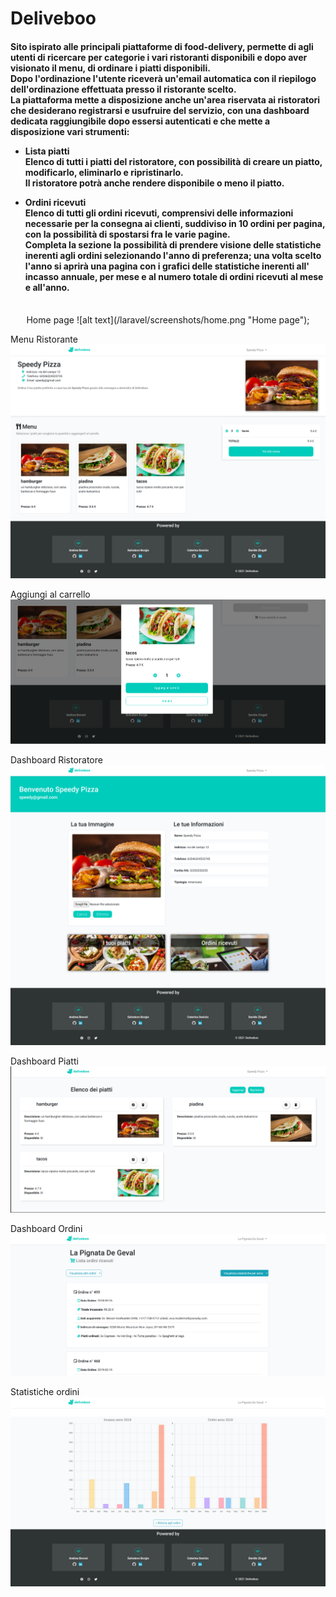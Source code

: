 <h1>Deliveboo</h1>

<h4> Sito ispirato alle principali piattaforme di food-delivery, permette di agli utenti di ricercare per categorie i vari ristoranti disponibili e dopo aver visionato il menu, di ordinare i piatti disponibili. <br>
Dopo l'ordinazione l'utente riceverà un'email automatica con il riepilogo dell'ordinazione effettuata presso il ristorante scelto.
 <br>
La piattaforma mette a disposizione anche un'area riservata ai ristoratori che desiderano registrarsi e usufruire del servizio, con una dashboard dedicata raggiungibile dopo essersi autenticati e che mette a disposizione vari strumenti:

- Lista piatti  <br>
  Elenco di tutti i piatti del ristoratore, con possibilità di creare un piatto, modificarlo, eliminarlo e ripristinarlo.  <br>
  Il ristoratore potrà anche rendere disponibile o meno il piatto.
  
- Ordini ricevuti  <br>
  Elenco di tutti gli ordini ricevuti, comprensivi delle informazioni necessarie per la consegna ai clienti, suddiviso in 10 ordini per pagina, con la possibilità     di spostarsi fra le varie pagine.  <br>
  Completa la sezione la possibilità di prendere visione delle statistiche inerenti agli ordini selezionando l'anno di preferenza; una volta scelto l'anno si aprirà   una pagina con i grafici delle statistiche inerenti all' incasso annuale, per mese e al numero totale di ordini ricevuti al mese e all'anno.
  
</h4>  

<br>

  <div align="center">
     Home page 
  ![alt text](/laravel/screenshots/home.png "Home page");
       
 </div>


  
  Menu Ristorante
  ![alt text](/laravel/screenshots/menu.png "menu")
  
   Aggiungi al carrello
  ![alt text](/laravel/screenshots/popup.png "menu")
  
  Dashboard Ristoratore
  ![alt text](/laravel/screenshots/dashboard.png "menu")
  
   Dashboard Piatti 
  ![alt text](/laravel/screenshots/dashCibi.png "menu")
  
   Dashboard Ordini
  ![alt text](/laravel/screenshots/ordini.png "menu")
  
   Statistiche ordini
  ![alt text](/laravel/screenshots/charts.png "menu")
  
  
 
